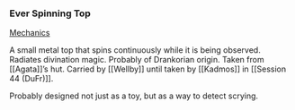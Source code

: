 ### Ever Spinning Top

[Mechanics](https://www.dndbeyond.com/magic-items/3819604-always-spinning-top) 
  
A small metal top that spins continuously while it is being observed. Radiates divination magic. Probably of Drankorian origin. Taken from [[Agata]]’s hut. Carried by [[Wellby]] until taken by [[Kadmos]] in [[Session 44 (DuFr)]]. 

Probably designed not just as a toy, but as a way to detect scrying. 